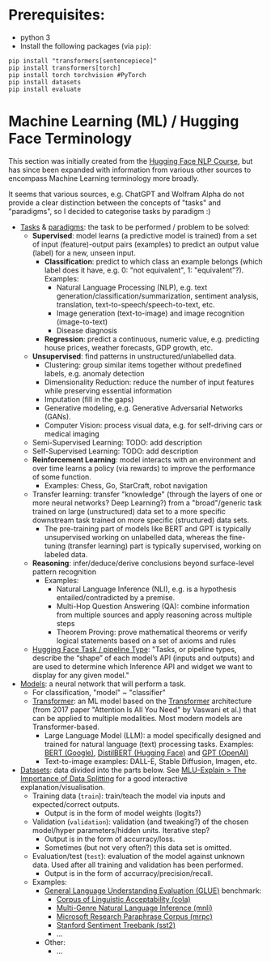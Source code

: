 # Prerequisites: 

* python 3
* Install the following packages (via `pip`):


```
pip install "transformers[sentencepiece]"
pip install transformers[torch]
pip install torch torchvision #PyTorch
pip install datasets
pip install evaluate
```

# Machine Learning (ML) / Hugging Face Terminology
This section was initially created from the [Hugging Face NLP Course](https://huggingface.co/learn/nlp-course/), but has since been expanded with information from various other sources to encompass Machine Learning terminology more broadly.

It seems that various sources, e.g. ChatGPT and Wolfram Alpha do not provide a clear distinction between the concepts of "tasks" and "paradigms", so I decided to categorise tasks by paradigm :)

* [Tasks](https://huggingface.co/tasks) & [paradigms](https://www.wolfram.com/language/introduction-machine-learning/machine-learning-paradigms/): the task to be performed / problem to be solved:
    * **Supervised**: model learns (a predictive model is trained) from a set of input (feature)-output pairs (examples) to predict an output value (label) for a new, unseen input.
      * **Classification**: predict to which class an example belongs (which label does it have, e.g. 0: "not equivalent", 1: "equivalent"?). Examples:
         * Natural Language Processing (NLP), e.g. text generation/classification/summarization, sentiment analysis, translation, text-to-speech/speech-to-text, etc.
         * Image generation (text-to-image) and image recognition (image-to-text)
         * Disease diagnosis
      * **Regression**: predict a continuous, numeric value, e.g. predicting house prices, weather forecasts, GDP growth, etc.
    * **Unsupervised**: find patterns in unstructured/unlabelled data.
      * Clustering: group similar items together without predefined labels, e.g. anomaly detection
      * Dimensionality Reduction: reduce the number of input features while preserving essential information
      * Imputation (fill in the gaps)
      * Generative modeling, e.g. Generative Adversarial Networks (GANs).
      * Computer Vision: process visual data, e.g. for self-driving cars or medical imaging
   * Semi-Supervised Learning: TODO: add description
   * Self-Supervised Learning: TODO: add description
   * **Reinforcement Learning**: model interacts with an environment and over time learns a policy (via rewards) to improve the performance of some function.
     * Examples: Chess, Go, StarCraft, robot navigation
   * Transfer learning: transfer "knowledge" (through the layers of one or more neural networks? Deep Learning?) from a "broad"/generic task trained on large (unstructured) data set to a more specific downstream task trained on more specific (structured) data sets.
     * The pre-training part of models like BERT and GPT is typically unsupervised working on unlabelled data, whereas the fine-tuning (transfer learning) part is typically supervised, working on labeled data.
   * **Reasoning**: infer/deduce/derive conclusions beyond surface-level pattern recognition
     * Examples:
       * Natural Language Inference (NLI), e.g. is a hypothesis entailed/contradicted by a premise.
       * Multi-Hop Question Answering (QA): combine information from multiple sources and apply reasoning across multiple steps
       * Theorem Proving: prove mathematical theorems or verify logical statements based on a set of axioms and rules
  * [Hugging Face Task / pipeline Type](https://huggingface.co/docs/hub/en/models-tasks): "Tasks, or pipeline types, describe the “shape” of each model’s API (inputs and outputs) and are used to determine which Inference API and widget we want to display for any given model."
* [Models](https://learn.microsoft.com/en-us/windows/ai/windows-ml/what-is-a-machine-learning-model): a neural network that will perform a task.
  * For classification, "model" ~ "classifier"
  * [Transformer](https://huggingface.co/docs/transformers/en/index): an ML model based on the [Transformer](https://research.google/blog/transformer-a-novel-neural-network-architecture-for-language-understanding/) architecture (from 2017 paper "Attention Is All You Need" by Vaswani et al.) that can be applied to multiple modalities. Most modern models are Transformer-based.
    * Large Language Model (LLM): a model specifically designed and trained for natural language (text) processing tasks. Examples: [BERT (Google)](https://huggingface.co/docs/transformers/en/model_doc/bert), [DistilBERT (Hugging Face)](https://huggingface.co/docs/transformers/en/model_doc/distilbert) and [GPT (OpenAI)](https://huggingface.co/docs/transformers/en/model_doc/openai-gpt)
    * Text-to-image examples: DALL-E, Stable Diffusion, Imagen, etc.
* [Datasets](https://huggingface.co/docs/datasets/en/index): data divided into the parts below. See [MLU-Explain > The Importance of Data Splitting](https://mlu-explain.github.io/train-test-validation/) for a good interactive explanation/visualisation.
  * Training data (`train`): train/teach the model via inputs and expected/correct outputs.
    * Output is in the form of model weights (logits?) 
  * Validation (`validation`): validation (and tweaking?) of the chosen model/hyper parameters/hidden units. Iterative step?
    * Output is in the form of accurracy/loss.
    * Sometimes (but not very often?) this data set is omitted.
  * Evaluation/test (`test`): evaluation of the model against unknown data. Used after all training and validation has been performed.
    * Output is in the form of accurracy/precision/recall.
  * Examples: 
    * [General Language Understanding Evaluation (GLUE)](https://huggingface.co/datasets/nyu-mll/glue) benchmark:
      * [Corpus of Linguistic Acceptability (cola)](https://huggingface.co/datasets/nyu-mll/glue/viewer/cola)
      * [Multi-Genre Natural Language Inference (mnli)](https://huggingface.co/datasets/nyu-mll/glue/viewer/mnli)
      * [Microsoft Research Paraphrase Corpus (mrpc)](https://huggingface.co/datasets/nyu-mll/glue/viewer/mrpc/train)
      * [Stanford Sentiment Treebank (sst2)](https://huggingface.co/datasets/nyu-mll/glue/viewer/sst2)
      * ...
    * Other:
      * ...
